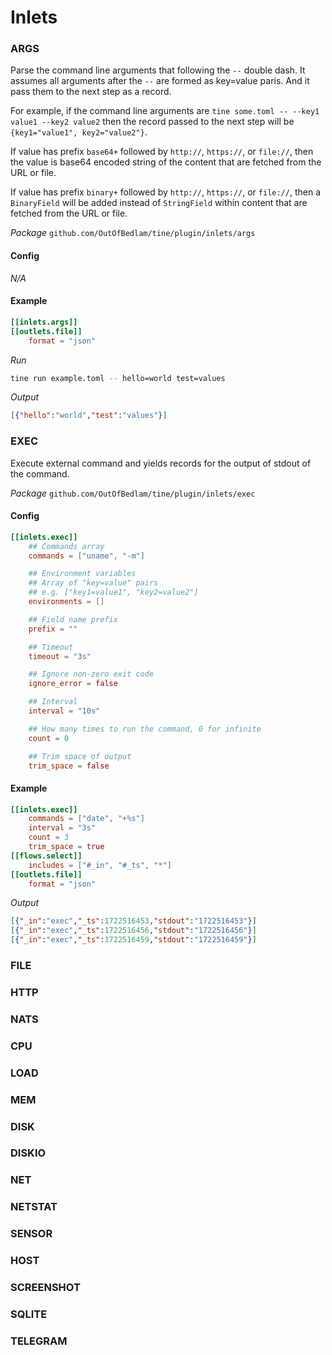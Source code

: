 # Inlets

### ARGS

Parse the command line arguments that following the `--` double dash. It assumes all arguments after the `--` are formed as key=value paris. And it pass them to the next step as a record.

For example, if the command line arguments are `tine some.toml -- --key1 value1 --key2 value2` then the record passed to the next step will be `{key1="value1", key2="value2"}`.

If value has prefix `base64+` followed by `http://`, `https://`, or `file://`, then the value is base64 encoded string of the content that are fetched from the URL or file.

If value has prefix `binary+` followed by `http://`, `https://`, or `file://`, then a `BinaryField` will be added instead of `StringField` within content that are fetched from the URL or file.

*Package* `github.com/OutOfBedlam/tine/plugin/inlets/args`

#### Config

*N/A*

#### Example

```toml
[[inlets.args]]
[[outlets.file]]
    format = "json"
```

*Run*

```sh
tine run example.toml -- hello=world test=values
```

*Output*

```json
[{"hello":"world","test":"values"}]
```

### EXEC

Execute external command and yields records for the output of stdout of the command.&#x20;

*Package* `github.com/OutOfBedlam/tine/plugin/inlets/exec`

#### Config

```toml
[[inlets.exec]]
    ## Commands array
    commands = ["uname", "-m"]

    ## Environment variables
    ## Array of "key=value" pairs
    ## e.g. ["key1=value1", "key2=value2"]
    environments = []

    ## Field name prefix
    prefix = ""

    ## Timeout
    timeout = "3s"

    ## Ignore non-zero exit code
    ignore_error = false

    ## Interval
    interval = "10s"

    ## How many times to run the command, 0 for infinite
    count = 0

    ## Trim space of output
    trim_space = false
```

#### Example

```toml
[[inlets.exec]]
    commands = ["date", "+%s"]
    interval = "3s"
    count = 3
    trim_space = true
[[flows.select]]
    includes = ["#_in", "#_ts", "*"]
[[outlets.file]]
    format = "json"
```

*Output*

```json
[{"_in":"exec","_ts":1722516453,"stdout":"1722516453"}]
[{"_in":"exec","_ts":1722516456,"stdout":"1722516456"}]
[{"_in":"exec","_ts":1722516459,"stdout":"1722516459"}]
```

### FILE

### HTTP

### NATS

### CPU

### LOAD

### MEM

### DISK

### DISKIO

### NET

### NETSTAT

### SENSOR

### HOST

### SCREENSHOT

### SQLITE

### TELEGRAM


